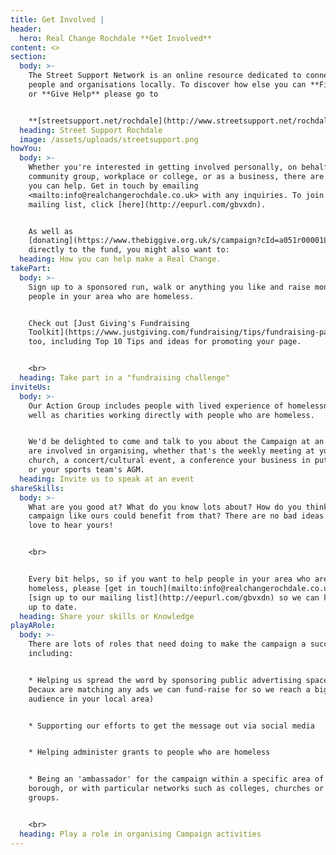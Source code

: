```yaml
---
title: Get Involved |
header:
  hero: Real Change Rochdale **Get Involved**
content: <>
section:
  body: >-
    The Street Support Network is an online resource dedicated to connecting
    people and organisations locally. To discover how else you can **Find Help**
    or **Give Help** please go to 


    **[streetsupport.net/rochdale](http://www.streetsupport.net/rochdale)**
  heading: Street Support Rochdale
  image: /assets/uploads/streetsupport.png
howYou:
  body: >-
    Whether you're interested in getting involved personally, on behalf of your
    community group, workplace or college, or as a business, there are many ways
    you can help. Get in touch by emailing
    <mailto:info@realchangerochdale.co.uk> with any inquiries. To join our
    mailing list, click [here](http://eepurl.com/gbvxdn).


    As well as
    [donating](https://www.thebiggive.org.uk/s/campaign?cId=a051r00001LjKtPAAV)
    directly to the fund, you might also want to:
  heading: How you can help make a Real Change.
takePart:
  body: >-
    Sign up to a sponsored run, walk or anything you like and raise money for
    people in your area who are homeless.


    Check out [Just Giving's Fundraising
    Toolkit](https://www.justgiving.com/fundraising/tips/fundraising-page-toolkit)
    too, including Top 10 Tips and ideas for promoting your page.


    <br>
  heading: Take part in a "fundraising challenge"
inviteUs:
  body: >-
    Our Action Group includes people with lived experience of homelessness as
    well as charities working directly with people who are homeless. 


    We'd be delighted to come and talk to you about the Campaign at an event you
    are involved in organising, whether that's the weekly meeting at your
    church, a concert/cultural event, a conference your business in putting on
    or your sports team's AGM. 
  heading: Invite us to speak at an event
shareSkills:
  body: >-
    What are you good at? What do you know lots about? How do you think a
    campaign like ours could benefit from that? There are no bad ideas and we'd
    love to hear yours! 


    <br>


    Every bit helps, so if you want to help people in your area who are
    homeless, please [get in touch](mailto:info@realchangerochdale.co.uk) or
    [sign up to our mailing list](http://eepurl.com/gbvxdn) so we can keep you
    up to date.
  heading: Share your skills or Knowledge
playARole:
  body: >-
    There are lots of roles that need doing to make the campaign a success,
    including:


    * Helping us spread the word by sponsoring public advertising space (JC
    Decaux are matching any ads we can fund-raise for so we reach a bigger
    audience in your local area)


    * Supporting our efforts to get the message out via social media


    * Helping administer grants to people who are homeless


    * Being an 'ambassador' for the campaign within a specific area of the
    borough, or with particular networks such as colleges, churches or community
    groups.


    <br>
  heading: Play a role in organising Campaign activities
---
```


